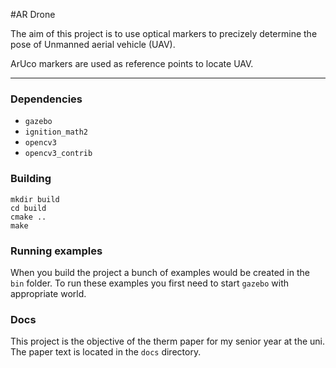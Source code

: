 #AR Drone 

The aim of this project is to use optical markers to precizely determine the pose of Unmanned aerial vehicle (UAV).

ArUco markers are used as reference points to locate UAV.

---

### Dependencies
* `gazebo`
* `ignition_math2`
* `opencv3`
* `opencv3_contrib`

### Building
```
mkdir build
cd build
cmake ..
make
```

### Running examples
When you build the project a bunch of examples would be created in the `bin` folder. To run these examples you first need to start `gazebo` with appropriate world.

### Docs
This project is the objective of the therm paper for my senior year at the uni. The paper text is located in the `docs` directory.